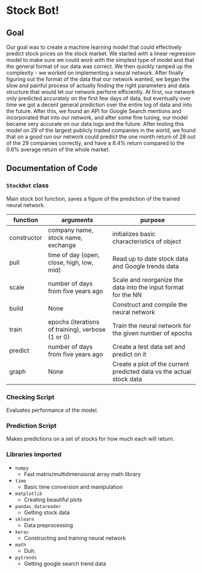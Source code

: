 # Stock Bot!

## Goal
Our goal was to create a machine learning model that could effectively predict stock prices on the stock market. We started with a linear regression model to make sure we could work with the simplest type of model and that the general format of our data was correct. We then quickly ramped up the complexity - we worked on implementing a neural network. After finally figuring out the format of the data that our network wanted, we began the slow and painful process of actually finding the right parameters and data structure that would let our network perform efficiently. At first, our network only predicted accurately on the first few days of data, but eventually over time we got a decent general prediction over the entire log of data and into the future. After this, we found an API for Google Search mentions and incorporated that into our network, and after some fine tuning, our model became very accurate on our data logs and the future. After testing this model on 29 of the largest publicly traded companies in the world, we found that on a good run our network could predict the one month return of 28 out of the 29 companies correctly, and have a 8.4% return compared to the 0.6% average return of the whole market.

## Documentation of Code

### `StockBot` class
Main stock bot function, saves a figure of the prediction of the trained neural network.

|function|arguments|purpose|
|---|---|---|
|constructor|company name, stock name, exchange|initializes basic characteristics of object|
|pull|time of day (open, close, high, low, mid)|Read up to date stock data and Google trends data|
|scale|number of days from five years ago|Scale and reorganize the data into the input format for the NN|
|build|None|Construct and compile the neural network|
|train|epochs (iterations of training), verbose (1 or 0)|Train the neural network for the given number of epochs|
|predict|number of days from five years ago|Create a test data set and predict on it|
|graph|None|Create a plot of the current predicted data vs the actual stock data|

### Checking Script
Evaluates performance of the model.

### Prediction Script
Makes predictions on a set of stocks for how much each will return.

### Libraries imported
- `numpy`
  - Fast matrix/multidimensional array math library
- `time`
  - Basic time conversion and manipulation
- `matplotlib`
  - Creating beautiful plots
- `pandas_datareader`
  - Getting stock data
- `sklearn`
  - Data preprocessing
- `keras`
  - Constructing and training neural network
- `math`
  - Duh.
- `pytrends`
  - Getting google search trend data
